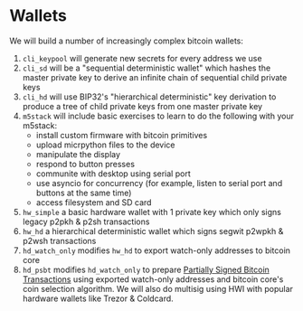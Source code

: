 # Wallets

We will build a number of increasingly complex bitcoin wallets:

1. `cli_keypool` will generate new secrets for every address we use
2. `cli_sd` will be a "sequential deterministic wallet" which hashes the master private key to derive an infinite chain of sequential child private keys
3. `cli_hd` will use BIP32's "hierarchical deterministic" key derivation to produce a tree of child private keys from one master private key
4. `m5stack` will include basic exercises to learn to do the following with your m5stack:
    - install custom firmware with bitcoin primitives
    - upload micrpython files to the device
    - manipulate the display
    - respond to button presses
    - communite with desktop using serial port
    - use asyncio for concurrency (for example, listen to serial port and buttons at the same time)
    - access filesystem and SD card
6. `hw_simple` a basic hardware wallet with 1 private key which only signs legacy p2pkh & p2sh transactions
7. `hw_hd` a hierarchical deterministic wallet which signs segwit p2wpkh & p2wsh transactions 
8. `hd_watch_only` modifies `hw_hd` to export watch-only addresses to bitcoin core
9. `hd_psbt` modifies `hd_watch_only` to prepare [Partially Signed Bitcoin Transactions](https://github.com/bitcoin/bips/blob/master/bip-0174.mediawiki) using exported watch-only addresses and bitcoin core's coin selection algorithm. We will also do multisig using HWI with popular hardware wallets like Trezor & Coldcard.
